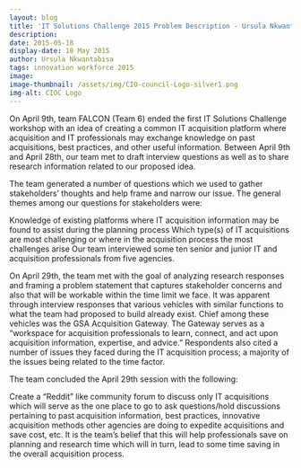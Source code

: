 ```yaml
---
layout: blog
title: 'IT Solutions Challenge 2015 Problem Description - Ursula Nkwantabisa'
description:
date: 2015-05-18
display-date: 18 May 2015
author: Ursula Nkwantabisa
tags: innovation workforce 2015
image:
image-thumbnail: /assets/img/CIO-council-Logo-silver1.png
img-alt: CIOC Logo
---
```

On April 9th, team FALCON (Team 6) ended the first IT Solutions Challenge workshop with an idea of creating a common IT acquisition platform where acquisition and IT professionals may exchange knowledge on past acquisitions, best practices, and other useful information. Between April 9th and April 28th, our team met to draft interview questions as well as to share research information related to our proposed idea.

The team generated a number of questions which we used to gather stakeholders’ thoughts and help frame and narrow our issue. The general themes among our questions for stakeholders were:

Knowledge of existing platforms where IT acquisition information may be found to assist during the planning process Which type(s) of IT acquisitions are most challenging or where in the acquisition process the most challenges arise Our team interviewed some ten senior and junior IT and acquisition professionals from five agencies.

On April 29th, the team met with the goal of analyzing research responses and framing a problem statement that captures stakeholder concerns and also that will be workable within the time limit we face. It was apparent through interview responses that various vehicles with similar functions to what the team had proposed to build already exist. Chief among these vehicles was the GSA Acquisition Gateway. The Gateway serves as a “workspace for acquisition professionals to learn, connect, and act upon acquisition information, expertise, and advice.” Respondents also cited a number of issues they faced during the IT acquisition process; a majority of the issues being related to the time factor.

The team concluded the April 29th session with the following:

Create a “Reddit” like community forum to discuss only IT acquisitions which will serve as the one place to go to ask questions/hold discussions pertaining to past acquisition information, best practices, innovative acquisition methods other agencies are doing to expedite acquisitions and save cost, etc. It is the team’s belief that this will help professionals save on planning and research time which will in turn, lead to some time saving in the overall acquisition process.
